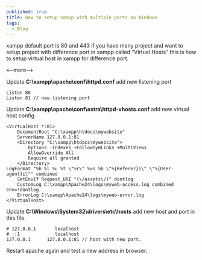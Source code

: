 ```yaml
---
published: true
title: How to setup xampp with multiple ports on Windows
tags:
  - Blog
---
```

xampp default port is 80 and 443 if you have many project and want to setup project with difference port in xampp called “Virtual Hosts” this is how to setup virtual host in xampp for difference port.

<--more-->

Update **C:\xampp\apache\conf\httpd.conf** add new listening port

```shell
Listen 80
Listen 81 // new listening port
```

Update **C:\xampp\apache\conf\extra\httpd-vhosts.conf** add new virtual host config

```shell
<VirtualHost *:81> 
    DocumentRoot "C:\xampp\htdocs\mywebsite"
    ServerName 127.0.0.1:81
    <Directory "C:\xampp\htdocs\mywebsite">
        Options -Indexes +FollowSymLinks +MultiViews
        AllowOverride All
        Require all granted
    </Directory>
LogFormat "%h %l %u %t \"%r\" %>s %b \"%{Referer}i\" \"%{User-agent}i\"" combined
    SetEnvIf Request_URI "(\/assets\/)" dontlog
    CustomLog C:\xampp\Apache24\logs\myweb-access.log combined env=!dontlog
    ErrorLog C:\xampp\Apache24\logs\myweb-error.log
</VirtualHost>
```

Update **C:\Windows\System32\drivers\etc\hosts** add new host and port in this file.

```shell
# 127.0.0.1       localhost
# ::1             localhost
127.0.0.1      127.0.0.1:81 // host with new port.
```

Restart apache again and test a new address in browser.
